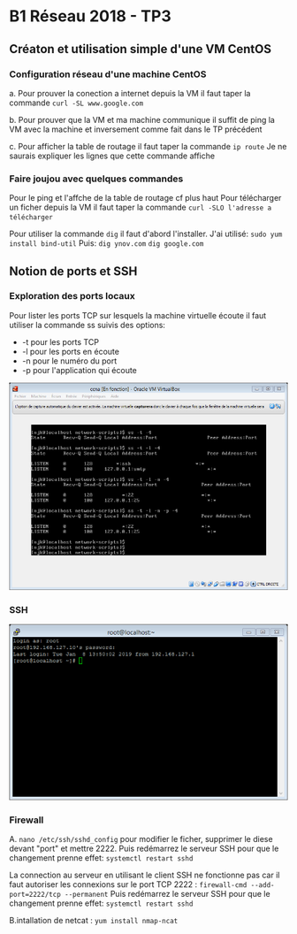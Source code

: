 # B1 Réseau 2018 - TP3

## Créaton et utilisation simple d'une VM CentOS

### Configuration réseau d'une machine CentOS

a. Pour prouver la conection a internet depuis la VM il faut taper la commande
  `curl -SL www.google.com`
  
b. Pour prouver que la VM et ma machine communique il suffit de ping la VM avec la machine et inversement comme fait dans le TP précédent 

c. Pour afficher la table de routage il faut taper la commande
   `ip route`
   Je ne saurais expliquer les lignes que cette commande affiche 
   
### Faire joujou avec quelques commandes 

Pour le ping et l'affche de la table de routage cf plus haut
Pour télécharger un ficher depuis la VM il faut taper la commande
  `curl -SLO l'adresse a télécharger`
  
Pour utiliser la commande `dig` il faut d'abord l'installer. 
J'ai utilisé:
`sudo yum install bind-util`
Puis:
`dig ynov.com`
`dig google.com`

## Notion de ports et SSH

### Exploration des ports locaux

Pour lister les ports TCP sur lesquels la machine virtuelle écoute il faut utiliser la commande ss suivis des options:
* -t pour les ports TCP
* -l pour les ports en écoute
* -n pour le numéro du port
* -p pour l'application qui écoute

![screen_Nmap](/Images/1.png)

### SSH

![screen_Nmap](/Images/2.png)

### Firewall

A. `nano /etc/ssh/sshd_config` pour modifier le ficher, supprimer le diese devant "port" et mettre 2222.
Puis redémarrez le serveur SSH pour que le changement prenne effet: `systemctl restart sshd`

La connection au serveur en utilisant le client SSH ne fonctionne pas car il faut autoriser les connexions sur le port TCP 2222 :
`firewall-cmd --add-port=2222/tcp --permanent`
Puis redémarrez le serveur SSH pour que le changement prenne effet: `systemctl restart sshd`

B.intallation de netcat : `yum install nmap-ncat`










